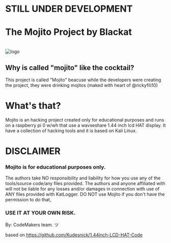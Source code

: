# STILL UNDER DEVELOPMENT
# The Mojito Project by Blackat
<br>![logo](https://github.com/rickyfili10/mojito/blob/main/logo.png)
## Why is called "mojito" like the cocktail?
This project is called "Mojito" beacuse while the developers were creating the project, they were drinking mojitos (maked with heart of @rickyfili10)

# What's that?
Mojito is an hacking project created only for educational purposes and runs on a raspberry pi 0 w/wh that use a wavseshare 1.44 inch lcd HAT display. It have a collection of hacking tools and it is based on Kali Linux. 

# DISCLAIMER
### Mojito is for educational purposes only.
The authors take NO responsibility and liability for how you use any of the tools/source code/any files provided. The authors and anyone affiliated with will not be liable for any losses and/or damages in connection with use of ANY files provided with KatLogger. DO NOT use Mojito if you don't have the permission to do that,
### USE IT AT YOUR OWN RISK.

 By: CodeMakers team. ツ

based on https://github.com/Kudesnick/1.44inch-LCD-HAT-Code
